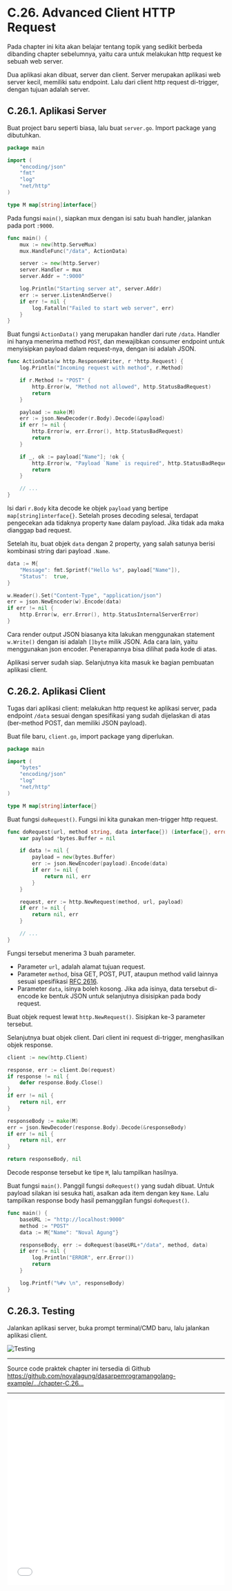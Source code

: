 # C.26. Advanced Client HTTP Request

Pada chapter ini kita akan belajar tentang topik yang sedikit berbeda dibanding chapter sebelumnya, yaitu cara untuk melakukan http request ke sebuah web server.

Dua aplikasi akan dibuat, server dan client. Server merupakan aplikasi web server kecil, memiliki  satu endpoint. Lalu dari client http request di-trigger, dengan tujuan adalah server.

## C.26.1. Aplikasi Server

Buat project baru seperti biasa, lalu buat `server.go`. Import package yang dibutuhkan.

```go
package main

import (
    "encoding/json"
    "fmt"
    "log"
    "net/http"
)

type M map[string]interface{}
```

Pada fungsi `main()`, siapkan mux dengan isi satu buah handler, jalankan pada port `:9000`.

```go
func main() {
    mux := new(http.ServeMux)
    mux.HandleFunc("/data", ActionData)

    server := new(http.Server)
    server.Handler = mux
    server.Addr = ":9000"

    log.Println("Starting server at", server.Addr)
    err := server.ListenAndServe()
    if err != nil {
        log.Fatalln("Failed to start web server", err)
    }
}
```

Buat fungsi `ActionData()` yang merupakan handler dari rute `/data`. Handler ini hanya menerima method `POST`, dan mewajibkan consumer endpoint untuk menyisipkan payload dalam request-nya, dengan isi adalah JSON.

```go
func ActionData(w http.ResponseWriter, r *http.Request) {
    log.Println("Incoming request with method", r.Method)

    if r.Method != "POST" {
        http.Error(w, "Method not allowed", http.StatusBadRequest)
        return
    }

    payload := make(M)
    err := json.NewDecoder(r.Body).Decode(&payload)
    if err != nil {
        http.Error(w, err.Error(), http.StatusBadRequest)
        return
    }

    if _, ok := payload["Name"]; !ok {
        http.Error(w, "Payload `Name` is required", http.StatusBadRequest)
        return
    }

    // ...
}
```

Isi dari `r.Body` kita decode ke objek `payload` yang bertipe `map[string]interface{}`. Setelah proses decoding selesai, terdapat pengecekan ada tidaknya property `Name` dalam payload. Jika tidak ada maka dianggap bad request.

Setelah itu, buat objek `data` dengan 2 property, yang salah satunya berisi kombinasi string dari payload `.Name`.

```go
data := M{
    "Message": fmt.Sprintf("Hello %s", payload["Name"]),
    "Status":  true,
}

w.Header().Set("Content-Type", "application/json")
err = json.NewEncoder(w).Encode(data)
if err != nil {
    http.Error(w, err.Error(), http.StatusInternalServerError)
}
```

Cara render output JSON biasanya kita lakukan menggunakan statement `w.Write()` dengan isi adalah `[]byte` milik JSON. Ada cara lain, yaitu menggunakan json encoder. Penerapannya bisa dilihat pada kode di atas.

Aplikasi server sudah siap. Selanjutnya kita masuk ke bagian pembuatan aplikasi client.

## C.26.2. Aplikasi Client

Tugas dari aplikasi client: melakukan http request ke aplikasi server, pada endpoint `/data` sesuai dengan spesifikasi yang sudah dijelaskan di atas (ber-method POST, dan memiliki JSON payload).

Buat file baru, `client.go`, import package yang diperlukan.

```go
package main

import (
    "bytes"
    "encoding/json"
    "log"
    "net/http"
)

type M map[string]interface{}
```

Buat fungsi `doRequest()`. Fungsi ini kita gunakan men-trigger http request.

```go
func doRequest(url, method string, data interface{}) (interface{}, error) {
    var payload *bytes.Buffer = nil

    if data != nil {
        payload = new(bytes.Buffer)
        err := json.NewEncoder(payload).Encode(data)
        if err != nil {
            return nil, err
        }
    }

    request, err := http.NewRequest(method, url, payload)
    if err != nil {
        return nil, err
    }

    // ...
}
```

Fungsi tersebut menerima 3 buah parameter.

 - Parameter `url`, adalah alamat tujuan request.
 - Parameter `method`, bisa GET, POST, PUT, ataupun method valid lainnya sesuai spesifikasi [RFC 2616](https://www.w3.org/Protocols/rfc2616/rfc2616-sec9.html).
 - Parameter `data`, isinya boleh kosong. Jika ada isinya, data tersebut di-encode ke bentuk JSON untuk selanjutnya disisipkan pada body request.

Buat objek request lewat `http.NewRequest()`. Sisipkan ke-3 parameter tersebut.

Selanjutnya buat objek client. Dari client ini request di-trigger, menghasilkan objek response.

```go
client := new(http.Client)

response, err := client.Do(request)
if response != nil {
    defer response.Body.Close()
}
if err != nil {
    return nil, err
}

responseBody := make(M)
err = json.NewDecoder(response.Body).Decode(&responseBody)
if err != nil {
    return nil, err
}

return responseBody, nil
```

Decode response tersebut ke tipe `M`, lalu tampilkan hasilnya.

Buat fungsi `main()`. Panggil fungsi `doRequest()` yang sudah dibuat. Untuk payload silakan isi sesuka hati, asalkan ada item dengan key `Name`. Lalu tampilkan response body hasil pemanggilan fungsi `doRequest()`.

```go
func main() {
    baseURL := "http://localhost:9000"
    method := "POST"
    data := M{"Name": "Noval Agung"}

    responseBody, err := doRequest(baseURL+"/data", method, data)
    if err != nil {
        log.Println("ERROR", err.Error())
        return
    }

    log.Printf("%#v \n", responseBody)
}
```

## C.26.3. Testing

Jalankan aplikasi server, buka prompt terminal/CMD baru, lalu jalankan aplikasi client.

![Testing](images/C_client_http_request_advanced_1_test_client_request.png)

---

<div class="source-code-link">
    <div class="source-code-link-message">Source code praktek chapter ini tersedia di Github</div>
    <a href="https://github.com/novalagung/dasarpemrogramangolang-example/tree/master/chapter-C.26-client-http-request">https://github.com/novalagung/dasarpemrogramangolang-example/.../chapter-C.26...</a>
</div>

---

<iframe src="partial/ebooks.html" width="100%" height="430px" frameborder="0" scrolling="no"></iframe>
